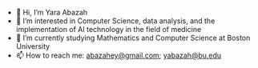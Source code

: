 - 👋 Hi, I’m Yara Abazah
- 👀 I’m interested in Computer Science, data analysis, and the implementation of AI technology in the field of medicine
- 🌱 I’m currently studying Mathematics and Computer Science at Boston University
- 📫 How to reach me: abazahey@gmail.com; yabazah@bu.edu

<!---
yabazah/yabazah is a ✨ special ✨ repository because its `README.md` (this file) appears on your GitHub profile.
You can click the Preview link to take a look at your changes.
--->
